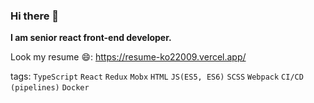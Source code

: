 ### Hi there 👋

**I am senior react front-end developer.**

Look my resume 😄:
https://resume-ko22009.vercel.app/

tags:
`TypeScript` `React` `Redux` `Mobx` `HTML` `JS(ES5, ES6)` `SCSS` `Webpack` `CI/CD (pipelines)` `Docker`
